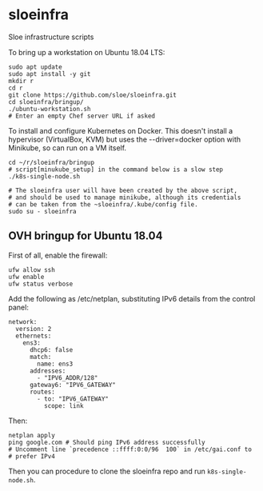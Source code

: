 # sloeinfra
Sloe infrastructure scripts

To bring up a workstation on Ubuntu 18.04 LTS:

    sudo apt update
    sudo apt install -y git
    mkdir r
    cd r
    git clone https://github.com/sloe/sloeinfra.git
    cd sloeinfra/bringup/
    ./ubuntu-workstation.sh
    # Enter an empty Chef server URL if asked

To install and configure Kubernetes on Docker.  This doesn't install a
 hypervisor (VirtualBox, KVM) but uses the --driver=docker option with
 Minikube, so can run on a VM itself.

    cd ~/r/sloeinfra/bringup
    # script[minukube_setup] in the command below is a slow step
    ./k8s-single-node.sh
    
    # The sloeinfra user will have been created by the above script,
    # and should be used to manage minikube, although its credentials
    # can be taken from the ~sloeinfra/.kube/config file.
    sudo su - sloeinfra


## OVH bringup for Ubuntu 18.04
First of all, enable the firewall:

    ufw allow ssh
    ufw enable
    ufw status verbose

Add the following as /etc/netplan, substituting IPv6 details from the
control panel:

    network:
      version: 2
      ethernets:
        ens3:
          dhcp6: false
          match:
            name: ens3
          addresses:
            - "IPV6_ADDR/128"
          gateway6: "IPV6_GATEWAY"
          routes:
            - to: "IPV6_GATEWAY"
              scope: link

Then:

    netplan apply
    ping google.com # Should ping IPv6 address successfully
    # Uncomment line `precedence ::ffff:0:0/96  100` in /etc/gai.conf to
    # prefer IPv4

Then you can procedure to clone the sloeinfra repo and run `k8s-single-node.sh`.
